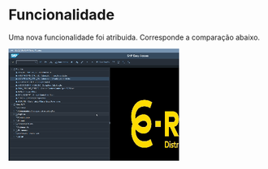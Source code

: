 # Funcionalidade

Uma nova funcionalidade foi atribuida.
Corresponde a comparação abaixo.

![N|Solid](../img/adamastor.gif)